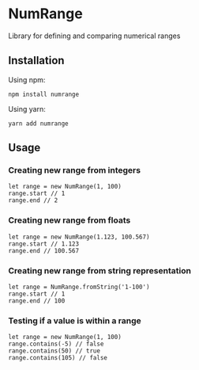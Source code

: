 # NumRange

Library for defining and comparing numerical ranges

## Installation

Using npm:

```
npm install numrange
```

Using yarn:

```
yarn add numrange
```

## Usage

### Creating new range from integers

```
let range = new NumRange(1, 100)
range.start // 1
range.end // 2
```

### Creating new range from floats

```
let range = new NumRange(1.123, 100.567)
range.start // 1.123
range.end // 100.567
```

### Creating new range from string representation

```
let range = NumRange.fromString('1-100')
range.start // 1
range.end // 100
```

### Testing if a value is within a range

```
let range = new NumRange(1, 100)
range.contains(-5) // false
range.contains(50) // true
range.contains(105) // false
```
